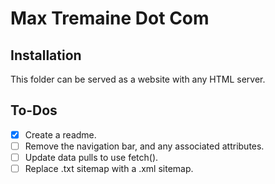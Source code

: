# Max Tremaine Dot Com

## Installation

This folder can be served as a website with any HTML server.

## To-Dos

- [x] Create a readme.
- [ ] Remove the navigation bar, and any associated attributes.
- [ ] Update data pulls to use fetch().
- [ ] Replace .txt sitemap with a .xml sitemap.
